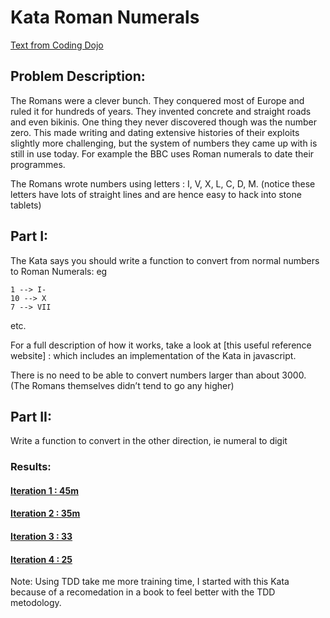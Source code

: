 # Kata Roman Numerals

[Text from Coding Dojo](https://codingdojo.org/kata/RomanNumerals/)

## Problem Description:
The Romans were a clever bunch. They conquered most of Europe and ruled it for hundreds of years. They invented concrete and straight roads and even bikinis. One thing they never discovered though was the number zero. This made writing and dating extensive histories of their exploits slightly more challenging, but the system of numbers they came up with is still in use today. For example the BBC uses Roman numerals to date their programmes.

The Romans wrote numbers using letters : I, V, X, L, C, D, M. (notice these letters have lots of straight lines and are hence easy to hack into stone tablets)

## Part I:
The Kata says you should write a function to convert from normal numbers to Roman Numerals: eg

```
1 --> I- 
10 --> X 
7 --> VII 
```

etc.

For a full description of how it works, take a look at [this useful reference website] : which includes an implementation of the Kata in javascript.

There is no need to be able to convert numbers larger than about 3000. (The Romans themselves didn’t tend to go any higher)

## Part II:

Write a function to convert in the other direction, ie numeral to digit



### Results:
#### [Iteration 1 : 45m](https://github.com/RamonMartinezNieto/KataTraining/blob/master/RomanNumbers/TestRomanNumbers/1/TestRomanNumbers.cs)
#### [Iteration 2 : 35m](https://github.com/RamonMartinezNieto/KataTraining/blob/master/RomanNumbers/TestRomanNumbers/1/TestRomanNumbers.cs)
#### [Iteration 3 : 33](https://github.com/RamonMartinezNieto/KataTraining/blob/master/RomanNumbers/TestRomanNumbers/3/TestKataRomanNumerals.cs)
#### [Iteration 4 : 25](https://github.com/RamonMartinezNieto/KataTraining/blob/master/RomanNumbers/TestRomanNumbers/4/TestKataRomanNumerals.cs)

Note: Using TDD 
take me more training time, I started with this Kata because of a recomedation in a book to feel better with the TDD metodology.